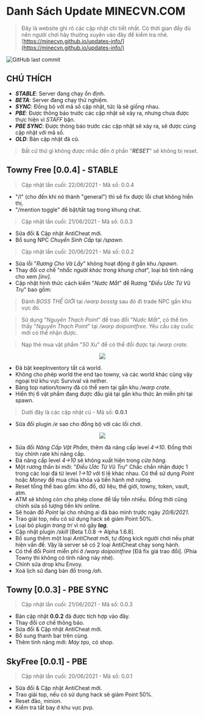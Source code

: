 
# Danh Sách Update MINECVN.COM

> Đây là website ghi rõ các cập nhật chi tiết nhất. Có thời gian đầy đủ nên người chơi hãy thường xuyên vào đây để kiểm tra nhé. 
> [https://minecvn.github.io/updates-info/](https://minecvn.github.io/updates-info/)

![GitHub last commit](https://img.shields.io/github/last-commit/MINECVN/updates-info?style=flat-square)

## CHÚ THÍCH

* ***STABLE***: Server đang chạy ổn định.
* ***BETA***: Server đang chạy thử nghiệm. 
* ***SYNC***: Đồng bộ với mã số cập nhật, tức là sẽ giống nhau.
* ***PBE***: Được thông báo trước các cập nhật sẽ xảy ra, nhưng chưa được thực hiện vì *STAFF* bận.
* ***PBE SYNC***: Được thông báo trước các cập nhật sẽ xảy ra, sẽ được cùng cập nhật với mã số.
* ***OLD***: Bản cập nhật đã cũ.

> Bất cứ thứ gì không được nhắc đến ở phần "***RESET***" sẽ không bị reset.


## Towny Free [0.0.4] - STABLE

> Cập nhật lần cuối: 22/06/2021 - Mã số: 0.0.4

* "/l" (cho đến khi nó thành "general") thì sẽ fix được lỗi chat không hiển thị.
* "/mention toggle" để bật/tắt tag trong khung chat.

> Cập nhật lần cuối: 21/06/2021 - Mã số: 0.0.3

* Sửa đổi & Cập nhật AntiCheat mới.
* Bổ sung NPC *Chuyển Sinh Cấp* tại */spawn*.

> Cập nhật lần cuối: 20/06/2021 - Mã số: 0.0.2

 * Sửa lỗi "*Rương Cho Và Lấy*" không hoạt động ở gần khu */spawn*.
 * Thay đổi cơ chế "*nhắc người khác trong khung chat*", loại bỏ tính năng cho xem *[inv]*.
 * Cập nhật hình thức cách kiếm "*Nước Mắt*" để Rương "*Điều Ước Từ Vũ Trụ*" bao gồm:

> Đánh *BOSS THẾ GIỚI* tại */warp bosstg* sau đó đi trade NPC gần khu vực đó.

> Sử dụng "*Nguyên Thạch Point*" để trao đổi "*Nước Mắt*", có thể tìm thấy "*Nguyên Thạch Point*" tại */warp doipointfree*.
Yêu cầu cày cuốc mới có thể nhận được.

 > Nạp thẻ mua vật phẩm "*50 Xu*"  để có thể đổi được tại */warp crate*.
<center><img style="-webkit-user-select: none;margin: auto;background-color: hsl(0, 0%, 90%);transition: background-color 300ms;" src="https://minecvn.com/img/gif/ruong.gif"></center>

 * Đã bật keepInventory tất cả world.
 * Không cho phép world the end tạo towny, và các world khác cũng vậy ngoại trừ khu vực Survival và nether.
 * Bảng top nation/towny đã có thể xem tại gần khu */warp crate*.
 * Hiển thị 6 vật phẩm đang được đấu giá tại gần khu thức ăn miễn phí tại spawn.

> Dưới đây là các cập nhật cũ - Mã số: **0.0.1**

* Sửa đổi plugin */e* sao cho đồng bộ với các lối chơi.

<center><img style="-webkit-user-select: none;margin: auto;background-color: hsl(0, 0%, 90%);transition: background-color 300ms;" src="https://minecvn.com/img/gif/ae.gif"></center>

* Sửa đổi *Nâng Cấp Vật Phẩm*, thêm đá nâng cấp level *4->10*.
Đồng thời tùy chỉnh rate khi nâng cấp.
* Đá nâng cấp level *4->10* sẽ không xuất hiện trong *cửa hàng*.
* Một rương thần bí mới: "*Điều Ước Từ Vũ Trụ*"
Chắc chắn nhận được 1 trong các loại đá từ level *1->10* với tỉ lệ khác nhau.
Có thể sử dụng *Point* hoặc *Money* để mua chìa khóa và tiến hành mở rương.
* Reset tổng thể bao gồm: kho đồ, dữ liệu, thế giới, towny, token, vault, atm.
* ATM sẽ không còn cho phép clone để lấy tiền nhiều. Đồng thời cũng chỉnh sửa số lượng tiền khi online.
* Sẽ hoàn đồ *Point* lại cho những ai đã báo mình trước ngày *20/6/2021*.
* Trao giải top, nếu có sử dụng hack sẽ giảm Point 50%.
* Loại bỏ plugin *trang trí* vì nó gây ***lag***.
* Cập nhật plugin */skill* [Beta 1.0.8 -> Alpha 1.6.8].
* Bổ sung thêm một loại *AntiCheat* mới, tự động kick người chơi nếu phát hiện vấn đề. Vậy là server sẽ có 2 loại AntiCheat chạy song hành.
* Có thể đổi Point miễn phí ở */warp doipointfree* [Đã fix giá trao đổi].
(Phía Towny thì không có tính năng này nhé).
* Chỉnh sửa drop khu Envoy.
* Xoá lịch sử đang bán đồ trong */ah*.

## Towny [0.0.3] - PBE SYNC

> Cập nhật lần cuối: 21/06/2021 - Mã số: 0.0.3

* Bản cập nhật **0.0.2** đã được tích hợp vào đây.
* Thay đổi cơ chế thông báo.
* Sửa đổi & Cập nhật AntiCheat mới.
* Bổ sung thanh bar trên cùng.
* Thêm tính năng mới: *Máy tạo*, có shop.

## SkyFree [0.0.1] - PBE 

> Cập nhật lần cuối: 20/06/2021 - Mã số: 0.0.1

* Sửa đổi & Cập nhật AntiCheat mới.
* Trao giải top, nếu có sử dụng hack sẽ giảm Point 50%.
* Reset đảo, minion.
* Kiểm tra tắt bay ở khu vực pvp.
